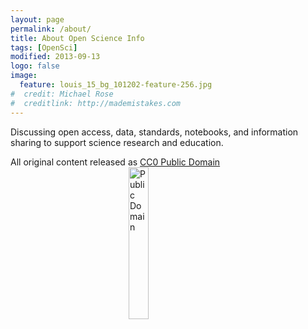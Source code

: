 ```yaml
---
layout: page
permalink: /about/
title: About Open Science Info
tags: [OpenSci]
modified: 2013-09-13
logo: false
image:
  feature: louis_15_bg_101202-feature-256.jpg
#  credit: Michael Rose
#  creditlink: http://mademistakes.com
---
```


Discussing open access, data, standards, notebooks, and information sharing to support science research and education.

<span style="text-algin:center;">All original content released as <a href="https://creativecommons.org/publicdomain/zero/1.0/">CC0 Public Domain <img src="{{ site.url }}/images/cc-zero.png" alt="Public Domain" style="margin-left: auto; margin-right: auto; width: 25%; display:block;"></a></span>
